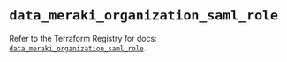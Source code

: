 # `data_meraki_organization_saml_role`

Refer to the Terraform Registry for docs: [`data_meraki_organization_saml_role`](https://registry.terraform.io/providers/ciscodevnet/meraki/1.7.1/docs/data-sources/organization_saml_role).
